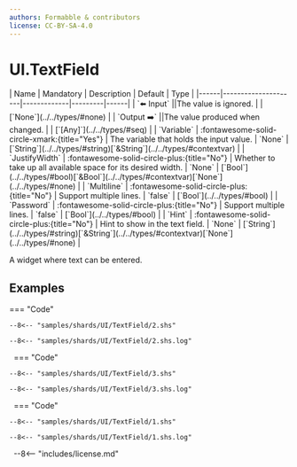 ```yaml
---
authors: Formabble & contributors
license: CC-BY-SA-4.0
---
```



# UI.TextField

<div class="sh-parameters" markdown="1">
| Name | Mandatory | Description | Default | Type |
|------|---------------------|-------------|---------|------|
| `⬅️ Input` ||The value is ignored. | | [`None`](../../types/#none) |
| `Output ➡️` ||The value produced when changed. | | [`[Any]`](../../types/#seq) |
| `Variable` | :fontawesome-solid-circle-xmark:{title="Yes"}  | The variable that holds the input value. | `None` | [`String`](../../types/#string)[`&String`](../../types/#contextvar) |
| `JustifyWidth` | :fontawesome-solid-circle-plus:{title="No"}  | Whether to take up all available space for its desired width. | `None` | [`Bool`](../../types/#bool)[`&Bool`](../../types/#contextvar)[`None`](../../types/#none) |
| `Multiline` | :fontawesome-solid-circle-plus:{title="No"}  | Support multiple lines. | `false` | [`Bool`](../../types/#bool) |
| `Password` | :fontawesome-solid-circle-plus:{title="No"}  | Support multiple lines. | `false` | [`Bool`](../../types/#bool) |
| `Hint` | :fontawesome-solid-circle-plus:{title="No"}  | Hint to show in the text field. | `None` | [`String`](../../types/#string)[`&String`](../../types/#contextvar)[`None`](../../types/#none) |

</div>

A widget where text can be entered.

## Examples

=== "Code"

  ```x86asm linenums="1"
  --8<-- "samples/shards/UI/TextField/2.shs"
  ```

  ```
  --8<-- "samples/shards/UI/TextField/2.shs.log"
  ```
&nbsp;
=== "Code"

  ```x86asm linenums="1"
  --8<-- "samples/shards/UI/TextField/3.shs"
  ```

  ```
  --8<-- "samples/shards/UI/TextField/3.shs.log"
  ```
&nbsp;
=== "Code"

  ```x86asm linenums="1"
  --8<-- "samples/shards/UI/TextField/1.shs"
  ```

  ```
  --8<-- "samples/shards/UI/TextField/1.shs.log"
  ```
&nbsp;
--8<-- "includes/license.md"

